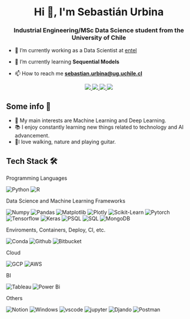 <h1 align="center">Hi 👋, I'm Sebastián Urbina</h1>
<h3 align="center">Industrial Engineering/MSc Data Science student from the University of Chile</h3>

- 🔭 I’m currently working as a Data Scientist at [entel]([https://www.entel.cl/)

- 🌱 I’m currently learning **Sequential Models**

- 📫 How to reach me **sebastian.urbina@ug.uchile.cl**

<p align="center">
    <a href="https://linkedin.com/in/sebaurbina">
        <img src="https://img.shields.io/badge/LinkedIn-0077B5?style=for-the-badge&logo=linkedin&logoColor=white"/>
    </a>
    <a href="mailto:sebastian.urbina@ug.uchile.cl">
        <img src="https://img.shields.io/badge/Gmail-D14836?style=for-the-badge&logo=gmail&logoColor=white"/>
    </a>
    <a href="0_en_CV_Sebastian_Urbina_.pdf">
        <img src="https://img.shields.io/badge/Resume-Blue?style=for-the-badge&logoColor=white"/>
    </a>
    <a href="0_es_CV_Sebastian_Urbina.pdf">
        <img src="https://img.shields.io/badge/Resume (in spanish)-a?style=for-the-badge&logoColor=white"/>
    </a>
</p>

## Some info 🦆

- 💙 My main interests are Machine Learning and Deep Learning. 
- 📚 I enjoy constantly learning new things related to technology and AI advancement.
- 🎸I love walking, nature and playing guitar.
<!-- <h3 align="left">Connect with me:</h3>
<p align="left">
<a href="https://linkedin.com/in/sebaurbina" target="blank"><img align="center" src="https://raw.githubusercontent.com/rahuldkjain/github-profile-readme-generator/master/src/images/icons/Social/linked-in-alt.svg" alt="sebaurbina" height="30" width="40" /></a>
</p> -->

## Tech Stack 🛠️

Programming Languages

![Python](https://img.shields.io/badge/Python-FFD43B?style=for-the-badge&logo=python&logoColor=blue)
![R](https://img.shields.io/badge/R-276DC3?style=for-the-badge&logo=r&logoColor=white)

Data Science and Machine Learning Frameworks

![Numpy](https://img.shields.io/badge/Numpy-777BB4?style=flat-square&logo=numpy&logoColor=white])
![Pandas](https://img.shields.io/badge/Pandas-2C2D72?style=flat-square&logo=pandas&logoColor=white])
![Matplotlib](https://img.shields.io/badge/Matplotlib-%23ffffff.svg?style=flat-square&logo=Matplotlib&logoColor=black)
![Plotly](https://img.shields.io/badge/Plotly-239120?style=flat-square&logo=plotly&logoColor=white])
![Scikit-Learn](https://img.shields.io/badge/scikit_learn-F7931E?style=flat-square&logo=scikit-learn&logoColor=white])
![Pytorch](https://img.shields.io/badge/PyTorch-EE4C2C?style=flat-square&logo=pytorch&logoColor=white])
![Tensorflow](https://img.shields.io/badge/TensorFlow-FF6F00?style=flat-square&logo=tensorflow&logoColor=white)
![Keras](https://img.shields.io/badge/Keras-%23D00000.svg?style=flat-square&logo=Keras&logoColor=white)
![PSQL](https://img.shields.io/badge/PostgreSQL-316192?style=flat-square&logo=postgresql&logoColor=white)
![SQL](https://img.shields.io/badge/MySQL-00000F?style=flat-square&logo=mysql&logoColor=white)
![MongoDB](https://img.shields.io/static/v1?style=flat-square&message=MongoDB&color=47A248&logo=MongoDB&logoColor=FFFFFF&label=)

Enviroments, Containers, Deploy, CI, etc.

![Conda](https://img.shields.io/badge/conda-342B029.svg?&style=flat-square&logo=anaconda&logoColor=white)
![Github](https://img.shields.io/badge/GitHub-100000?style=flat-square&logo=github&logoColor=white)
![Bitbucket](https://img.shields.io/badge/bitbucket-%230047B3.svg?style=flat-square&logo=bitbucket&logoColor=white)

Cloud


![GCP](https://img.shields.io/badge/Google_Cloud-4285F4?style=flat-square&logo=google-cloud&logoColor=white)
![AWS](https://img.shields.io/badge/Amazon_AWS-FF9900?style=flat-square&logo=amazonaws&logoColor=white)

BI

![Tableau](https://img.shields.io/badge/Tableau-E97627?style=flat-square&logo=Tableau&logoColor=white)
![Power Bi](https://img.shields.io/badge/power_bi-F2C811?style=flat-square&logo=powerbi&logoColor=black)

Others

![Notion](https://img.shields.io/badge/Notion-000000?style=flat-square&logo=notion&logoColor=white)
![Windows](https://img.shields.io/badge/Windows-0078D6?style=flat-square&logo=windows&logoColor=white)
![vscode](https://img.shields.io/badge/VSCode-0078D4?style=flat-square&logo=visual%20studio%20code&logoColor=white)
![jupyter](https://img.shields.io/badge/Jupyter-F37626.svg?&style=flat-square&logo=Jupyter&logoColor=white)
![Djando](https://img.shields.io/badge/Django-092E20?style=flat-square&logo=django&logoColor=white)
![Postman](https://img.shields.io/badge/Postman-FF6C37?style=flat-square&logo=postman&logoColor=white)
